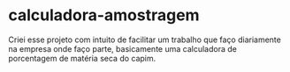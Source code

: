 # calculadora-amostragem
Criei esse projeto com intuito de facilitar um trabalho que faço diariamente na empresa onde faço parte, basicamente uma calculadora de porcentagem de matéria seca do capim.

